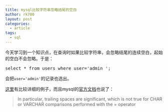 ```yaml
---
title: mysql比较字符串忽略结尾的空白
author: rk700
layout: post
categories:
  - article
tags:
  - sql
---
```


今天学习到一个知识点，在查询时如果比较字符串，会忽略结尾的连续空白，起始的空白不会忽略。于是：

<pre>select * from users where user='admin ';</pre>

会把`user='admin'`的记录也选出。

[这里](http://stackoverflow.com/questions/7455147/comparing-strings-with-one-having-empty-spaces-before-while-the-other-does-not)有比较详细的例子，而且mysql的[官方文档](http://dev.mysql.com/doc/refman/5.0/en/string-comparison-functions.html)也说了：

> In particular, trailing spaces are significant, which is not true for CHAR or VARCHAR comparisons performed with the = operator 
